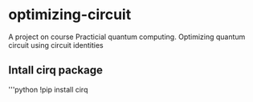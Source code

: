 # optimizing-circuit
A project on course Practicial quantum computing. Optimizing quantum circuit using circuit identities 

## Intall cirq package
'''python 
!pip install cirq
